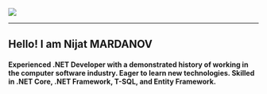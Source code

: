  <a href="https://github.com/DenverCoder1/readme-typing-svg"><img src="https://readme-typing-svg.herokuapp.com?lines=Hi+there+👋;Welcome+To+My+<Code/>+World!&center=false&width=500&height=50"></a>
 <hr>

<h2>Hello! I am Nijat MARDANOV</h2>


<h4>Experienced .NET Developer with a demonstrated history of working in the computer software industry. Eager to learn new technologies. Skilled in .NET Core, .NET Framework, T-SQL, and Entity Framework. </h4>

<!--  <img src="https://media.giphy.com/media/hvRJCLFzcasrR4ia7z/giphy.gif" width="35"> -->
